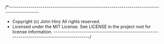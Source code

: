 /*---------------------------------------------------------------------------------------------
 *  Copyright (c) John Hinz All rights reserved.
 *  Licensed under the MIT License. See LICENSE in the project root for license information.
 *--------------------------------------------------------------------------------------------*/
